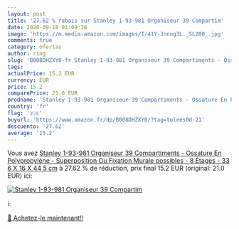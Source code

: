 ```yaml
---
layout: post
title: '27.62 % rabais sur Stanley 1-93-981 Organiseur 39 Compartim'
date: 2020-09-18 01:09:38
image: 'https://m.media-amazon.com/images/I/41Y-Jnnng3L._SL200_.jpg'
comments: true
category: ofertas
author: ring
slug: 'B008DHZXY0-fr Stanley 1-93-981 Organiseur 39 Compartiments - Ossature En...'
tags: 
actualPrice: 15.2 EUR
currency: EUR
price: 15.2
comparePrice: 21.0 EUR
prodname: 'Stanley 1-93-981 Organiseur 39 Compartiments - Ossature En Polypropylène - Superposition Ou Fixation Murale possibles - 8 Étages - 33 6 X 16 X 44 5 cm'
country: 'fr'
flag: '🇫🇷'
buyurl: 'https://www.amazon.fr/dp/B008DHZXY0/?tag=tolees0d-21'
descuento: '27.62'
average: '15.2'
---
```


Vous avez [Stanley 1-93-981 Organiseur 39 Compartiments - Ossature En Polypropylène - Superposition Ou Fixation Murale possibles - 8 Étages - 33 6 X 16 X 44 5 cm](https://www.amazon.fr/dp/B008DHZXY0/?tag=tolees0d-21)  à  27.62 % de réduction, prix final  15.2 EUR (original: 21.0 EUR) ici:

[![Stanley 1-93-981 Organiseur 39 Compartim](https://m.media-amazon.com/images/I/41Y-Jnnng3L._SL200_.jpg)](https://www.amazon.fr/dp/B008DHZXY0/?tag=tolees0d-21)

ℹ️:


[🛒 Achetez-le maintenant!!](https://www.amazon.fr/dp/B008DHZXY0/?tag=tolees0d-21)
